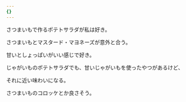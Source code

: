 ```yaml
---
{}
---
```

  

さつまいもで作るポテトサラダが私は好き。

さつまいもとマスタード・マヨネーズが意外と合う。

甘いとしょっぱいがいい感じで好き。

じゃがいものポテトサラダでも、甘いじゃがいもを使ったやつがあるけど、

それに近い味わいになる。

  

さつまいものコロッケとか良さそう。